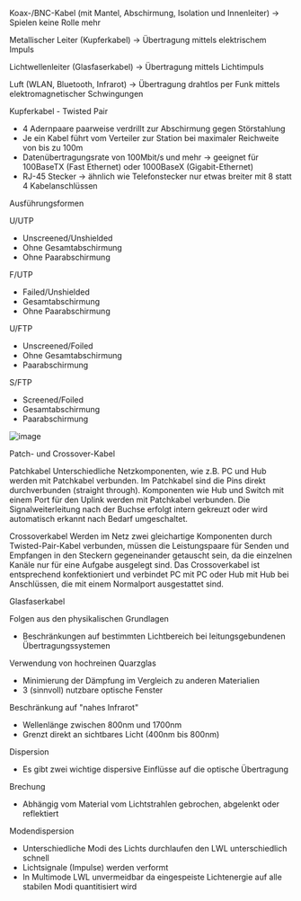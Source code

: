 Koax-/BNC-Kabel (mit Mantel, Abschirmung, Isolation und Innenleiter)
-> Spielen keine Rolle mehr

Metallischer Leiter (Kupferkabel)
-> Übertragung mittels elektrischem Impuls

Lichtwellenleiter (Glasfaserkabel)
-> Übertragung mittels Lichtimpuls

Luft (WLAN, Bluetooth, Infrarot)
-> Übertragung drahtlos per Funk mittels elektromagnetischer Schwingungen


Kupferkabel - Twisted Pair

- 4 Adernpaare paarweise verdrillt zur Abschirmung gegen Störstahlung
- Je ein Kabel führt vom Verteiler zur Station bei maximaler Reichweite von bis zu 100m
- Datenübertragungsrate von 100Mbit/s und mehr
	-> geeignet für 100BaseTX (Fast Ethernet) oder 1000BaseX (Gigabit-Ethernet)
- RJ-45 Stecker
	-> ähnlich wie Telefonstecker nur etwas breiter mit 8 statt 4 Kabelanschlüssen
	
Ausführungsformen

U/UTP 
- Unscreened/Unshielded
- Ohne Gesamtabschirmung
- Ohne Paarabschirmung

F/UTP 
- Failed/Unshielded
- Gesamtabschirmung
- Ohne Paarabschirmung

U/FTP 
- Unscreened/Foiled
- Ohne Gesamtabschirmung
- Paarabschirmung

S/FTP 
- Screened/Foiled
- Gesamtabschirmung
- Paarabschirmung
	
![image](https://user-images.githubusercontent.com/104757507/202128671-bd81df62-87d9-467f-9d1d-1fc105e81236.png)

Patch- und Crossover-Kabel

Patchkabel
Unterschiedliche Netzkomponenten, wie z.B. PC und Hub werden mit Patchkabel verbunden. Im Patchkabel sind die Pins direkt durchverbunden (straight through). Komponenten wie Hub und Switch mit einem Port für den Uplink werden mit Patchkabel verbunden. Die Signalweiterleitung nach der Buchse erfolgt intern gekreuzt oder wird automatisch erkannt nach Bedarf umgeschaltet.

Crossoverkabel
Werden im Netz zwei gleichartige Komponenten durch Twisted-Pair-Kabel verbunden, müssen die Leistungspaare für Senden und Empfangen in den Steckern gegeneinander getauscht sein, da die einzelnen Kanäle nur für eine Aufgabe ausgelegt sind. Das Crossoverkabel ist entsprechend konfektioniert und verbindet PC mit PC oder Hub mit Hub bei Anschlüssen, die mit einem Normalport ausgestattet sind.


Glasfaserkabel

Folgen aus den physikalischen Grundlagen
- Beschränkungen auf bestimmten Lichtbereich bei leitungsgebundenen Übertragungssystemen

Verwendung von hochreinen Quarzglas 
- Minimierung der Dämpfung im Vergleich zu anderen Materialien
- 3 (sinnvoll) nutzbare optische Fenster

Beschränkung auf "nahes Infrarot"
- Wellenlänge zwischen 800nm und 1700nm
- Grenzt direkt an sichtbares Licht (400nm bis 800nm)

Dispersion
- Es gibt zwei wichtige dispersive Einflüsse auf die optische Übertragung

Brechung
- Abhängig vom Material vom Lichtstrahlen gebrochen, abgelenkt oder reflektiert

Modendispersion
- Unterschiedliche Modi des Lichts durchlaufen den LWL unterschiedlich schnell
- Lichtsignale (Impulse) werden verformt
- In Multimode LWL unvermeidbar da eingespeiste Lichtenergie auf alle stabilen Modi quantitisiert wird
